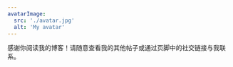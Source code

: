 ```yaml
---
avatarImage:
  src: './avatar.jpg'
  alt: 'My avatar'
---
```


感谢你阅读我的博客！请随意查看我的其他帖子或通过页脚中的社交链接与我联系。

